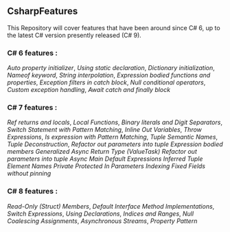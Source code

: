 ## CsharpFeatures
This Repository will cover features that have been around since C# 6, up to the latest C# version presently released (C# 9).


### **C# 6 features :**
*Auto property initializer*, 
*Using static declaration*, 
*Dictionary initialization*, 
*Nameof keyword*, 
*String interpolation*, 
*Expression bodied functions and properties*, 
*Exception filters in catch block*, 
*Null conditional operators*, 
*Custom exception handling*,
*Await catch and finally block*


### **C# 7 features :**
*Ref returns and locals*, 
*Local Functions*, 
*Binary literals and Digit Separators*, 
*Switch Statement with Pattern Matching*, 
*Inline Out Variables*, 
*Throw Expressions*, 
*Is expression with Pattern Matching*, 
*Tuple Semantic Names*, 
*Tuple Deconstruction*,
*Refactor out parameters into tuple*
*Expression bodied members*
*Generalized Async Return Type (ValueTask)*
*Refactor out parameters into tuple*
*Async Main*
*Default Expressions*
*Inferred Tuple Element Names*
*Private Protected*
*In Parameters*
*Indexing Fixed Fields without pinning*


### **C# 8 features :**
*Read-Only (Struct) Members*,
*Default Interface Method Implementations*,
*Switch Expressions*,
*Using Declarations*,
*Indices and Ranges*,
*Null Coalescing Assignments*,
*Asynchronous Streams*,
*Property Pattern*
